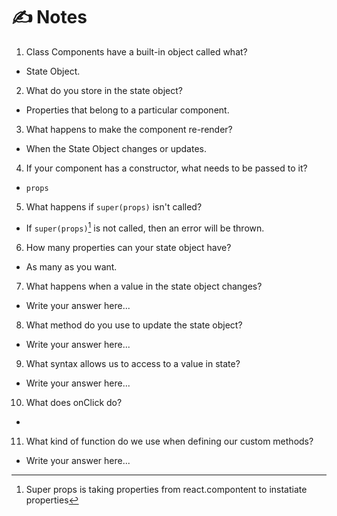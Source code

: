 # ✍️ Notes
1. Class Components have a built-in object called what?
- State Object.

2. What do you store in the state object?
- Properties that belong to a particular component.

3. What happens to make the component re-render?
- When the State Object changes or updates.

4. If your component has a constructor, what needs to be passed to it?
- `props`

5. What happens if `super(props)` isn't called?
- If `super(props)`[^1] is not called, then an error will be thrown. 

6. How many properties can your state object have?
- As many as you want.

7. What happens when a value in the state object changes?
- Write your answer here...

8. What method do you use to update the state object?
- Write your answer here...

9. What syntax allows us to access to a value in state?
- Write your answer here...

10. What does onClick do?
- 

11. What kind of function do we use when defining our custom methods?
- Write your answer here...

[^1]: Super props is taking properties from react.compontent to instatiate properties